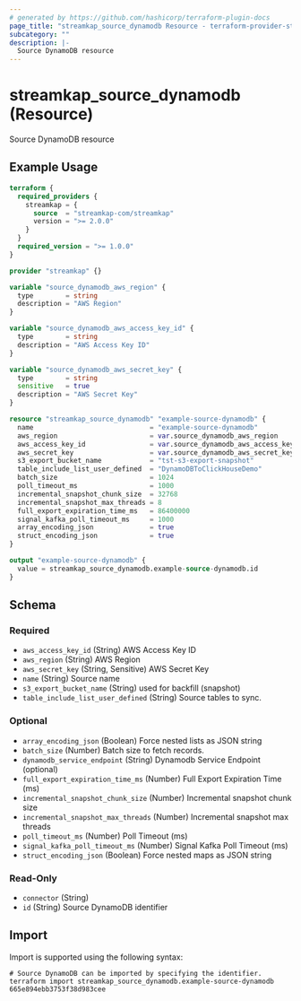 ```yaml
---
# generated by https://github.com/hashicorp/terraform-plugin-docs
page_title: "streamkap_source_dynamodb Resource - terraform-provider-streamkap"
subcategory: ""
description: |-
  Source DynamoDB resource
---
```


# streamkap_source_dynamodb (Resource)

Source DynamoDB resource

## Example Usage

```terraform
terraform {
  required_providers {
    streamkap = {
      source  = "streamkap-com/streamkap"
      version = ">= 2.0.0"
    }
  }
  required_version = ">= 1.0.0"
}

provider "streamkap" {}

variable "source_dynamodb_aws_region" {
  type        = string
  description = "AWS Region"
}

variable "source_dynamodb_aws_access_key_id" {
  type        = string
  description = "AWS Access Key ID"
}

variable "source_dynamodb_aws_secret_key" {
  type        = string
  sensitive   = true
  description = "AWS Secret Key"
}

resource "streamkap_source_dynamodb" "example-source-dynamodb" {
  name                             = "example-source-dynamodb"
  aws_region                       = var.source_dynamodb_aws_region
  aws_access_key_id                = var.source_dynamodb_aws_access_key_id
  aws_secret_key                   = var.source_dynamodb_aws_secret_key
  s3_export_bucket_name            = "tst-s3-export-snapshot"
  table_include_list_user_defined  = "DynamoDBToClickHouseDemo"
  batch_size                       = 1024
  poll_timeout_ms                  = 1000
  incremental_snapshot_chunk_size  = 32768
  incremental_snapshot_max_threads = 8
  full_export_expiration_time_ms   = 86400000
  signal_kafka_poll_timeout_ms     = 1000
  array_encoding_json              = true
  struct_encoding_json             = true
}

output "example-source-dynamodb" {
  value = streamkap_source_dynamodb.example-source-dynamodb.id
}
```

<!-- schema generated by tfplugindocs -->
## Schema

### Required

- `aws_access_key_id` (String) AWS Access Key ID
- `aws_region` (String) AWS Region
- `aws_secret_key` (String, Sensitive) AWS Secret Key
- `name` (String) Source name
- `s3_export_bucket_name` (String) used for backfill (snapshot)
- `table_include_list_user_defined` (String) Source tables to sync.

### Optional

- `array_encoding_json` (Boolean) Force nested lists as JSON string
- `batch_size` (Number) Batch size to fetch records.
- `dynamodb_service_endpoint` (String) Dynamodb Service Endpoint (optional)
- `full_export_expiration_time_ms` (Number) Full Export Expiration Time (ms)
- `incremental_snapshot_chunk_size` (Number) Incremental snapshot chunk size
- `incremental_snapshot_max_threads` (Number) Incremental snapshot max threads
- `poll_timeout_ms` (Number) Poll Timeout (ms)
- `signal_kafka_poll_timeout_ms` (Number) Signal Kafka Poll Timeout (ms)
- `struct_encoding_json` (Boolean) Force nested maps as JSON string

### Read-Only

- `connector` (String)
- `id` (String) Source DynamoDB identifier

## Import

Import is supported using the following syntax:

```shell
# Source DynamoDB can be imported by specifying the identifier.
terraform import streamkap_source_dynamodb.example-source-dynamodb 665e894ebb3753f38d983cee
```

